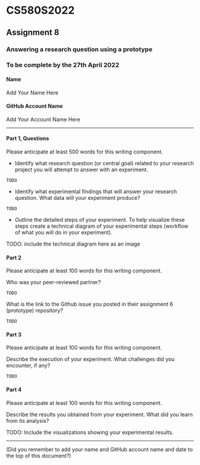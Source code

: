 # CS580S2022

## Assignment 8

### Answering a research question using a prototype

### To be complete by the 27th April 2022

#### Name

Add Your Name Here

#### GitHub Account Name

Add Your Account Name Here

---

#### Part 1, Questions

Please anticipate at least 500 words for this writing component.

 + Identify what research question (or central goal) related to your research project you will attempt to answer with an experiment.

```
TODO
```

 + Identify what experimental findings that will answer your research question. What data will
your experiment produce?
```
TODO
```

 + Outline the detailed steps of your experiment. To help visualize these steps create a technical diagram of your experimental steps (workflow of what you will do in your experiment).

 TODO: include the technical diagram here as an image

#### Part 2
Please anticipate at least 100 words for this writing component.


Who was your peer-reviewed partner?
```
TODO
```

What is the link to the Github issue you posted in their assignment 6 (prototype) repository?

```
TODO
```

#### Part 3
Please anticipate at least 100 words for this writing component.

Describe the execution of your experiment. What challenges did you encounter, if any?
```
TODO
```

#### Part 4
Please anticipate at least 100 words for this writing component.

Describe the results you obtained from your experiment. What did you learn from its analysis?

TODO: Include the visualizations showing your experimental results.

---

(Did you remember to add your name and GitHub account name and date to the top of this document?)
